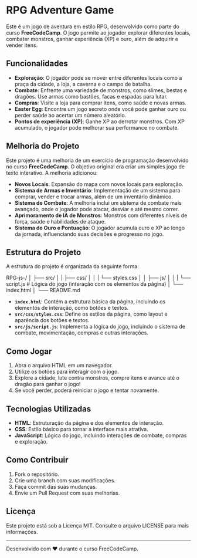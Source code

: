 # RPG Adventure Game

Este é um jogo de aventura em estilo RPG, desenvolvido como parte do curso **FreeCodeCamp**. O jogo permite ao jogador explorar diferentes locais, combater monstros, ganhar experiência (XP) e ouro, além de adquirir e vender itens.

## Funcionalidades

- **Exploração**: O jogador pode se mover entre diferentes locais como a praça da cidade, a loja, a caverna e o campo de batalha.
- **Combate**: Enfrente uma variedade de monstros, como slimes, bestas e dragões. Use armas como bastões, facas e espadas para lutar.
- **Compras**: Visite a loja para comprar itens, como saúde e novas armas.
- **Easter Egg**: Encontre um jogo secreto onde você pode ganhar ouro ou perder saúde ao acertar um número aleatório.
- **Pontos de experiência (XP)**: Ganhe XP ao derrotar monstros. Com XP acumulado, o jogador pode melhorar sua performance no combate.

## Melhoria do Projeto

Este projeto é uma melhoria de um exercício de programação desenvolvido no curso **FreeCodeCamp**. O objetivo original era criar um simples jogo de texto interativo. A melhoria adicionou:

- **Novos Locais**: Expansão do mapa com novos locais para exploração.
- **Sistema de Armas e Inventário**: Implementação de um sistema para comprar, vender e trocar armas, além de um inventário dinâmico.
- **Sistema de Combate**: A melhoria inclui um sistema de combate mais avançado, onde o jogador pode atacar, desviar e até mesmo correr.
- **Aprimoramento de IA de Monstros**: Monstros com diferentes níveis de força, saúde e habilidades de ataque.
- **Sistema de Ouro e Pontuação**: O jogador acumula ouro e XP ao longo da jornada, influenciando suas decisões e progresso no jogo.

## Estrutura do Projeto

A estrutura do projeto é organizada da seguinte forma:

RPG-js-/ 
│ ├── src/ 
│ | ├── css/ 
│ │ | └── styles.css 
│ │ ├── js/ 
│ │ | └── script.js # Lógica do jogo (interação com os elementos da página) 
│ └── index.html 
│ └── README.md 


- **`index.html`**: Contém a estrutura básica da página, incluindo os elementos de interação, como botões e textos.
- **`src/css/styles.css`**: Define os estilos da página, como layout e aparência dos botões e textos.
- **`src/js/script.js`**: Implementa a lógica do jogo, incluindo o sistema de combate, movimentação, compras e outras interações.

## Como Jogar

1. Abra o arquivo HTML em um navegador.
2. Utilize os botões para interagir com o jogo.
3. Explore a cidade, lute contra monstros, compre itens e avance até o dragão para ganhar o jogo!
4. Se você perder, poderá reiniciar o jogo e tentar novamente.

## Tecnologias Utilizadas

- **HTML**: Estruturação da página e dos elementos de interação.
- **CSS**: Estilo básico para tornar a interface mais atrativa.
- **JavaScript**: Lógica do jogo, incluindo interações de combate, compras e exploração.

## Como Contribuir

1. Fork o repositório.
2. Crie uma branch com suas modificações.
3. Faça commit das suas mudanças.
4. Envie um Pull Request com suas melhorias.

## Licença

Este projeto está sob a Licença MIT. Consulte o arquivo LICENSE para mais informações.

---

Desenvolvido com ❤️ durante o curso FreeCodeCamp.
